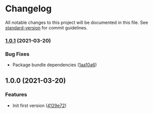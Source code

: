 # Changelog

All notable changes to this project will be documented in this file. See [standard-version](https://github.com/conventional-changelog/standard-version) for commit guidelines.

### [1.0.1](https://github.com/romanyanke/tumblr-tags/compare/v1.0.0...v1.0.1) (2021-03-20)


### Bug Fixes

* Package bundle dependencies ([1aa10a6](https://github.com/romanyanke/tumblr-tags/commit/1aa10a6d6d996d61a178b7af71a8bb829ba2868e))

## 1.0.0 (2021-03-20)


### Features

* Init first version ([4129e72](https://github.com/romanyanke/daynight/commit/4129e725f0a1e5aa688c039fc178b3f1b8acb43c))
